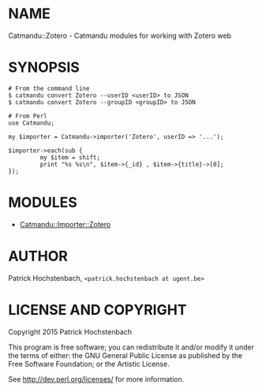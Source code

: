 # NAME

Catmandu::Zotero - Catmandu modules for working with Zotero web

# SYNOPSIS

    # From the command line
    $ catmandu convert Zotero --userID <userID> to JSON
    $ catmandu convert Zotero --groupID <groupID> to JSON
    
    # From Perl
    use Catmandu;

    my $importer = Catmandu->importer('Zotero', userID => '...');

    $importer->each(sub {
             my $item = shift;
             print "%s %s\n", $item->{_id} , $item->{title}->[0];
    });

# MODULES

- [Catmandu::Importer::Zotero](https://metacpan.org/pod/Catmandu::Importer::Zotero)

# AUTHOR

Patrick Hochstenbach, `<patrick.hochstenbach at ugent.be>`

# LICENSE AND COPYRIGHT

Copyright 2015 Patrick Hochstenbach

This program is free software; you can redistribute it and/or modify it
under the terms of either: the GNU General Public License as published
by the Free Software Foundation; or the Artistic License.

See http://dev.perl.org/licenses/ for more information.
